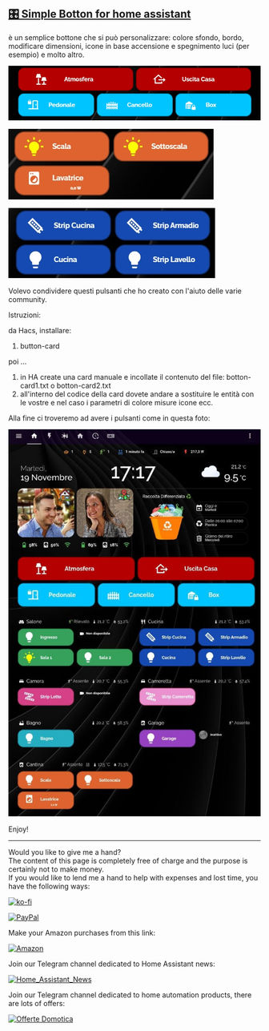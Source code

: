 <h2><span style="text-decoration: underline;"><strong>🎛️ Simple Botton for home assistant</strong></span></h2>

è un semplice bottone che si può personalizzare: colore sfondo, bordo, modificare dimensioni, icone in base accensione e spegnimento luci (per esempio) e molto altro.
<p><img src="example/example1.jpg" alt="" /></p>
<p><img src="example/example2.jpg" alt="" /></p>
<p><img src="example/example3.jpg" alt="" /></p>

<p>Volevo condividere questi pulsanti che ho creato con l'aiuto delle varie community.</p>

<p dir="auto">Istruzioni:</p>

da Hacs, installare:
1. button-card

poi ...
1. in HA create una card manuale e incollate il contenuto del file: botton-card1.txt o botton-card2.txt
2. all'interno del codice della card dovete andare a sostituire le entità con le vostre e nel caso i parametri di colore misure icone ecc.

<p>Alla fine ci troveremo ad avere i pulsanti come in questa foto:
<p><img src="example/example4.jpg" alt="" /></p>


<p>Enjoy!</p>

----------------------------------------
<p>Would you like to give me a hand?<br />The content of this page is completely free of charge and the purpose is certainly not to make money.<br />If you would like to lend me a hand to help with expenses and lost time, you have the following ways:</p>

[![ko-fi](https://ko-fi.com/img/githubbutton_sm.svg)](https://ko-fi.com/C0C713VTGJ)

[![PayPal](https://github.com/Simonz82/desktop-tutorial/blob/main/paypal.svg)](https://www.paypal.com/paypalme/simongmail)

Make your Amazon purchases from this link:

[![Amazon](https://github.com/Simonz82/desktop-tutorial/blob/main/Amazon_logo.png)](https://amzn.to/3XWWTgz)

Join our Telegram channel dedicated to Home Assistant news:

[![Home_Assistant_News](https://github.com/Simonz82/desktop-tutorial/blob/main/home_assistant_news.jpg)](https://t.me/Home_Assistant_News)

Join our Telegram channel dedicated to home automation products, there are lots of offers:

[![Offerte Domotica](https://github.com/Simonz82/desktop-tutorial/blob/main/offerte_domotica.jpg)](https://t.me/offerte_domotica_ita)

